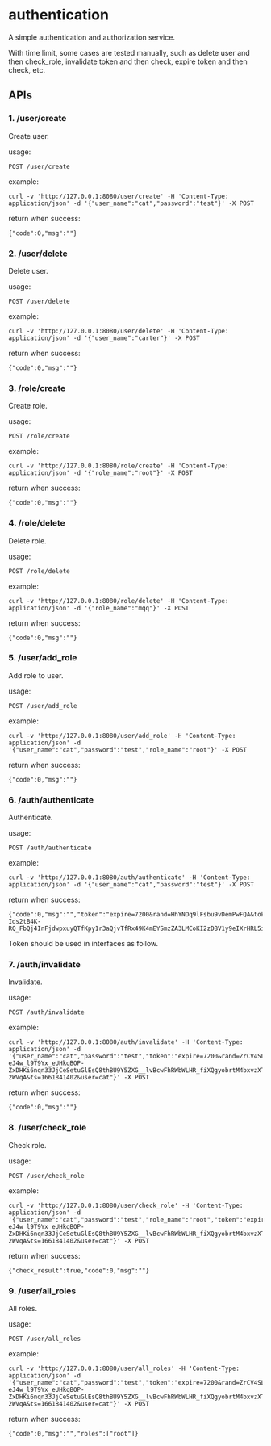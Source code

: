 # authentication
A simple authentication and authorization service.

With time limit, some cases are tested manually, such as delete user and then check\_role, invalidate token and then check, expire token and then check, etc.

## APIs

### 1. /user/create

Create user.

usage:

```
POST /user/create
```

example:

```
curl -v 'http://127.0.0.1:8080/user/create' -H 'Content-Type: application/json' -d '{"user_name":"cat","password":"test"}' -X POST
```

return when success:

```
{"code":0,"msg":""}
```

### 2. /user/delete

Delete user.

usage:

```
POST /user/delete
```

example:

```
curl -v 'http://127.0.0.1:8080/user/delete' -H 'Content-Type: application/json' -d '{"user_name":"carter"}' -X POST
```

return when success:

```
{"code":0,"msg":""}
```

### 3. /role/create

Create role.

usage:

```
POST /role/create
```

example:

```
curl -v 'http://127.0.0.1:8080/role/create' -H 'Content-Type: application/json' -d '{"role_name":"root"}' -X POST
```

return when success:

```
{"code":0,"msg":""}
```

### 4. /role/delete

Delete role.

usage:

```
POST /role/delete
```

example:

```
curl -v 'http://127.0.0.1:8080/role/delete' -H 'Content-Type: application/json' -d '{"role_name":"mqq"}' -X POST
```

return when success:

```
{"code":0,"msg":""}
```

### 5. /user/add_role

Add role to user.

usage:

```
POST /user/add_role
```

example:

```
curl -v 'http://127.0.0.1:8080/user/add_role' -H 'Content-Type: application/json' -d '{"user_name":"cat","password":"test","role_name":"root"}' -X POST
```

return when success:

```
{"code":0,"msg":""}
```

### 6. /auth/authenticate

Authenticate.

usage:

```
POST /auth/authenticate
```

example:

```
curl -v 'http://127.0.0.1:8080/auth/authenticate' -H 'Content-Type: application/json' -d '{"user_name":"cat","password":"test"}' -X POST
```

return when success:

```
{"code":0,"msg":"","token":"expire=7200&rand=HhYNOq9lFsbu9vDemPwFQA&token=hVPsXOiVQ11zDmEZ1KlLoFQUbZGlFEeOyGhVKABu3MPuS-Ids2tB4K-RQ_FbQj4InFjdwpxuyQTfKpy1r3aQjvTfRx49K4mEYSmzZA3LMCoKI2zDBV1y9eIXrHRL5iMKdz6w2mLyybac7F0M0MM0LUq61y5gfj6HR5iZt3dkKBU&ts=1661846597&user=cat"}
```

Token should be used in interfaces as follow.

### 7. /auth/invalidate

Invalidate.

usage:

```
POST /auth/invalidate
```

example:

```
curl -v 'http://127.0.0.1:8080/auth/invalidate' -H 'Content-Type: application/json' -d '{"user_name":"cat","password":"test","token":"expire=7200&rand=ZrCV4SLd0euk4lcHHH2cHA&token=FKunVi5yiLpGOnt5CplnT7rWtzdp-eJ4w_l9T9Yx_eUHkqBOP-ZxDHKi6nqn33JjCeSetuGlEsQ8thBU9Y5ZXG__lvBcwFhRWbWLHR_fiXQgyobrtM4bxvzXTZpGNX5Jf9ssL2YoHqeihGuHWq4DyJnqZkiVz51P5Kqh3-2WVqA&ts=1661841402&user=cat"}' -X POST
```

return when success:

```
{"code":0,"msg":""}
```

### 8. /user/check_role

Check role.

usage:

```
POST /user/check_role
```

example:

```
curl -v 'http://127.0.0.1:8080/user/check_role' -H 'Content-Type: application/json' -d '{"user_name":"cat","password":"test","role_name":"root","token":"expire=7200&rand=ZrCV4SLd0euk4lcHHH2cHA&token=FKunVi5yiLpGOnt5CplnT7rWtzdp-eJ4w_l9T9Yx_eUHkqBOP-ZxDHKi6nqn33JjCeSetuGlEsQ8thBU9Y5ZXG__lvBcwFhRWbWLHR_fiXQgyobrtM4bxvzXTZpGNX5Jf9ssL2YoHqeihGuHWq4DyJnqZkiVz51P5Kqh3-2WVqA&ts=1661841402&user=cat"}' -X POST
```

return when success:

```
{"check_result":true,"code":0,"msg":""}
```

### 9. /user/all_roles

All roles.

usage:

```
POST /user/all_roles
```

example:

```
curl -v 'http://127.0.0.1:8080/user/all_roles' -H 'Content-Type: application/json' -d '{"user_name":"cat","password":"test","token":"expire=7200&rand=ZrCV4SLd0euk4lcHHH2cHA&token=FKunVi5yiLpGOnt5CplnT7rWtzdp-eJ4w_l9T9Yx_eUHkqBOP-ZxDHKi6nqn33JjCeSetuGlEsQ8thBU9Y5ZXG__lvBcwFhRWbWLHR_fiXQgyobrtM4bxvzXTZpGNX5Jf9ssL2YoHqeihGuHWq4DyJnqZkiVz51P5Kqh3-2WVqA&ts=1661841402&user=cat"}' -X POST
```

return when success:

```
{"code":0,"msg":"","roles":["root"]}
```

